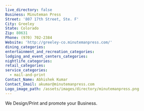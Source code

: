 ```yaml
---
live_directory: false
Business: Minuteman Press
Street: '807 17th Street, Ste. F'
City: Greeley
State: Colorado
Zip: 80631
Phone: (970) 702-2384
Website: 'http://greeley-co.minutemanpress.com/'
dining_categories:
entertainment_and_recreation_categories:
lodging_and_event_centers_categories:
nightlife_categories:
retail_categories:
service_categories:
  - mail-and-print
Contact_Name: Abhishek Kumar
Contact_Email: akumar@minutemanpress.com
Logo_image_path: /assets/images/directory/minutemanpress.png
---
```



We Design/Print and promote your Business.
